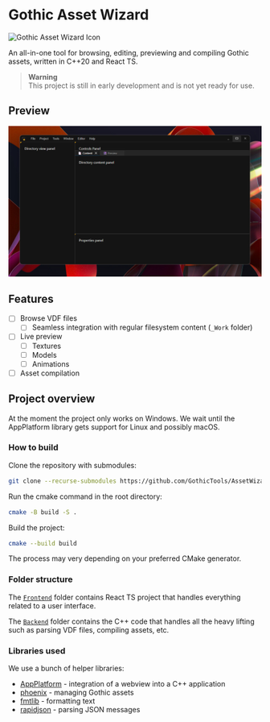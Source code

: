 # Gothic Asset Wizard

<img alt="Gothic Asset Wizard Icon" src="Icon.ico" width="90px"/>

An all-in-one tool for browsing, editing, previewing and compiling Gothic assets, written in C++20 and React TS.

> **Warning**  
> This project is still in early development and is not yet ready for use.

## Preview

![Preview](docs/img/main_preview.jpg)

## Features

- [ ] Browse VDF files
  - [ ] Seamless integration with regular filesystem content (`_Work` folder)
- [ ] Live preview
  - [ ] Textures
  - [ ] Models
  - [ ] Animations
- [ ] Asset compilation

## Project overview

At the moment the project only works on Windows. We wait until the AppPlatform
library gets support for Linux and possibly macOS.

### How to build

Clone the repository with submodules:

```bash
git clone --recurse-submodules https://github.com/GothicTools/AssetWizard.git
```

Run the cmake command in the root directory:

```bash
cmake -B build -S .
```

Build the project:

```bash
cmake --build build
```

The process may very depending on your preferred CMake generator.

### Folder structure

The [`Frontend`](Frontend/README.md) folder contains React TS project that handles everything related
to a user interface.

The [`Backend`](Backend/README.md) folder contains the C++ code that handles all the heavy lifting
such as parsing VDF files, compiling assets, etc.

### Libraries used

We use a bunch of helper libraries:

- [AppPlatform](https://github.com/UnstableBytes/AppPlatform) - integration of a webview into a C++ application
- [phoenix](https://github.com/GothicKit/phoenix) - managing Gothic assets
- [fmtlib](https://github.com/fmtlib/fmt) - formatting text
- [rapidjson](https://github.com/Tencent/rapidjson) - parsing JSON messages